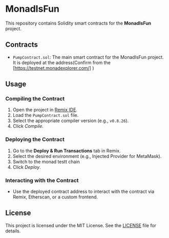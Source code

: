 # MonadIsFun

This repository contains Solidity smart contracts for the **MonadIsFun** project.

## Contracts
- `PumpContract.sol`: The main smart contract for the MonadIsFun project. It is deployed at the address(Confirm from the [https://testnet.monadexplorer.com/] )
## Usage
### Compiling the Contract
1. Open the project in [Remix IDE](https://remix.ethereum.org).
2. Load the `PumpContract.sol` file.
3. Select the appropriate compiler version (e.g., `v0.8.26`).
4. Click *Compile*.

### Deploying the Contract
1. Go to the **Deploy & Run Transactions** tab in Remix.
2. Select the desired environment (e.g., Injected Provider for MetaMask).
3. Switch to the monad testt chain
4. Click *Deploy*.

### Interacting with the Contract
- Use the deployed contract address to interact with the contract via Remix, Etherscan, or a custom frontend.

## License
This project is licensed under the MIT License. See the [LICENSE](LICENSE) file for details.
